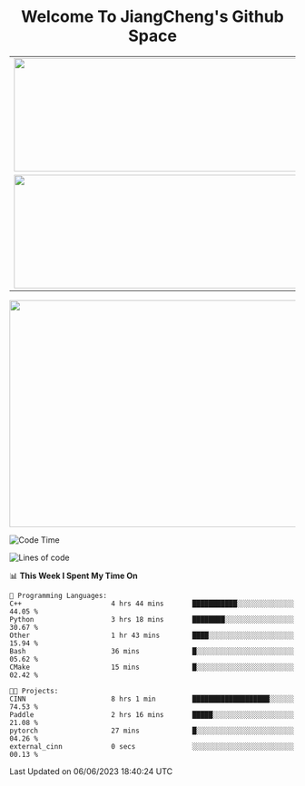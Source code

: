 <h1 align="center">Welcome To JiangCheng's Github Space</h1>

<table align="center" frame="void" rules="none" >
  <tr>
    <td>
      <div align="center"> <img height="200px" width="500px"  src="https://github-readme-stats.vercel.app/api?username=thisjiang&hide_title=true&hide_border=true&layout=compact&show_icons=trueline_height=21&text_color=000&icon_color=000&bg_color=0,ea6161,ffc64d,fffc4d,52fa5a&theme=graywhite" /> </div>
    </td>
    <td>
      <div align="center"> <img height="200px" width="500px" src="https://github-readme-stats.vercel.app/api/top-langs/?username=thisjiang&hide_title=true&hide_border=true&layout=compact&langs_count=6&text_color=000&icon_color=fff&bg_color=0,52fa5a,4dfcff,c64dff&theme=graywhite" /> </div>
    </td>
  </tr>
  <tr>
    <td>
      <div align="center"> <img height="200px" width="500px" src="https://github-readme-streak-stats.herokuapp.com/?user=thisjiang&hide_title=true&hide_border=true&layout=compact&langs_count=6" /> </div>
    </td>
    <td>
      <div align="center"> 
      <a href="https://github.com/" target="_blank"><img style="margin: 10px" src="https://profilinator.rishav.dev/skills-assets/git-scm-icon.svg" alt="Git" height="50" /></a>  
      <a href="https://www.linux.org/" target="_blank"><img style="margin: 10px" src="https://profilinator.rishav.dev/skills-assets/linux-original.svg" alt="Linux" height="50" /></a>  
      <a href="https://www.gnu.org/software/bash/" target="_blank"><img style="margin: 10px" src="https://profilinator.rishav.dev/skills-assets/gnu_bash-icon.svg" alt="Bash" height="50" /></a>  
      </div>
    </td>
  </tr>
</table>

<div align="center"> <img height="400px" width="1000px" src="https://github-readme-activity-graph.cyclic.app/graph?username=thisjiang&theme=react&hide_title=true&hide_border=true&layout=compact&langs_count=6" /> </div></td>

<!--START_SECTION:waka-->
![Code Time](http://img.shields.io/badge/Code%20Time-136%20hrs%2059%20mins-blue)

![Lines of code](https://img.shields.io/badge/From%20Hello%20World%20I%27ve%20Written-387.4%20thousand%20lines%20of%20code-blue)

📊 **This Week I Spent My Time On** 

```text
💬 Programming Languages: 
C++                      4 hrs 44 mins       ███████████░░░░░░░░░░░░░░   44.05 % 
Python                   3 hrs 18 mins       ████████░░░░░░░░░░░░░░░░░   30.67 % 
Other                    1 hr 43 mins        ████░░░░░░░░░░░░░░░░░░░░░   15.94 % 
Bash                     36 mins             █░░░░░░░░░░░░░░░░░░░░░░░░   05.62 % 
CMake                    15 mins             █░░░░░░░░░░░░░░░░░░░░░░░░   02.42 % 

🐱‍💻 Projects: 
CINN                     8 hrs 1 min         ███████████████████░░░░░░   74.53 % 
Paddle                   2 hrs 16 mins       █████░░░░░░░░░░░░░░░░░░░░   21.08 % 
pytorch                  27 mins             █░░░░░░░░░░░░░░░░░░░░░░░░   04.26 % 
external_cinn            0 secs              ░░░░░░░░░░░░░░░░░░░░░░░░░   00.13 % 
```


 Last Updated on 06/06/2023 18:40:24 UTC
<!--END_SECTION:waka-->
